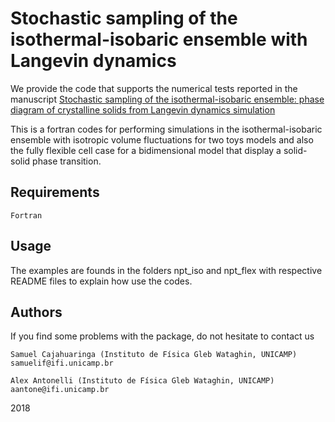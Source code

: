 # Stochastic sampling of the isothermal-isobaric ensemble with Langevin dynamics

We provide the code that supports the numerical tests reported in the manuscript [Stochastic sampling of the isothermal-isobaric
ensemble: phase diagram of crystalline solids from Langevin dynamics simulation](https://arxiv.org/abs/1806.10727)

This is a fortran codes for performing simulations in the isothermal-isobaric ensemble with isotropic volume fluctuations for two toys models
and also the fully flexible cell case for a bidimensional model that display a solid-solid phase transition.

## Requirements

    Fortran

## Usage

The examples are founds in the folders npt_iso and npt_flex with respective README files to explain how use the codes.

## Authors

If you find some problems with the package, do not hesitate to contact us

    Samuel Cajahuaringa (Instituto de Física Gleb Wataghin, UNICAMP) samuelif@ifi.unicamp.br

    Alex Antonelli (Instituto de Física Gleb Wataghin, UNICAMP) aantone@ifi.unicamp.br

2018
